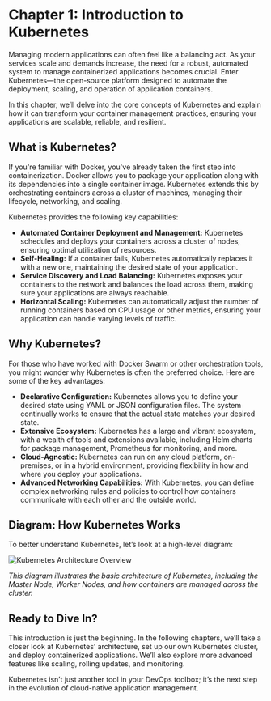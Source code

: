 
# Chapter 1: Introduction to Kubernetes

Managing modern applications can often feel like a balancing act. As your services scale and demands increase, the need for a robust, automated system to manage containerized applications becomes crucial. Enter Kubernetes—the open-source platform designed to automate the deployment, scaling, and operation of application containers.

In this chapter, we’ll delve into the core concepts of Kubernetes and explain how it can transform your container management practices, ensuring your applications are scalable, reliable, and resilient.

## What is Kubernetes?

If you're familiar with Docker, you've already taken the first step into containerization. Docker allows you to package your application along with its dependencies into a single container image. Kubernetes extends this by orchestrating containers across a cluster of machines, managing their lifecycle, networking, and scaling.

Kubernetes provides the following key capabilities:

- **Automated Container Deployment and Management:** Kubernetes schedules and deploys your containers across a cluster of nodes, ensuring optimal utilization of resources.
- **Self-Healing:** If a container fails, Kubernetes automatically replaces it with a new one, maintaining the desired state of your application.
- **Service Discovery and Load Balancing:** Kubernetes exposes your containers to the network and balances the load across them, making sure your applications are always reachable.
- **Horizontal Scaling:** Kubernetes can automatically adjust the number of running containers based on CPU usage or other metrics, ensuring your application can handle varying levels of traffic.

## Why Kubernetes?

For those who have worked with Docker Swarm or other orchestration tools, you might wonder why Kubernetes is often the preferred choice. Here are some of the key advantages:

- **Declarative Configuration:** Kubernetes allows you to define your desired state using YAML or JSON configuration files. The system continually works to ensure that the actual state matches your desired state.
- **Extensive Ecosystem:** Kubernetes has a large and vibrant ecosystem, with a wealth of tools and extensions available, including Helm charts for package management, Prometheus for monitoring, and more.
- **Cloud-Agnostic:** Kubernetes can run on any cloud platform, on-premises, or in a hybrid environment, providing flexibility in how and where you deploy your applications.
- **Advanced Networking Capabilities:** With Kubernetes, you can define complex networking rules and policies to control how containers communicate with each other and the outside world.

## Diagram: How Kubernetes Works

To better understand Kubernetes, let’s look at a high-level diagram:

![Kubernetes Architecture Overview](https://kubernetes.io/images/kubernetes-architecture.png)

*This diagram illustrates the basic architecture of Kubernetes, including the Master Node, Worker Nodes, and how containers are managed across the cluster.*

## Ready to Dive In?

This introduction is just the beginning. In the following chapters, we’ll take a closer look at Kubernetes’ architecture, set up our own Kubernetes cluster, and deploy containerized applications. We’ll also explore more advanced features like scaling, rolling updates, and monitoring.

Kubernetes isn’t just another tool in your DevOps toolbox; it’s the next step in the evolution of cloud-native application management.
